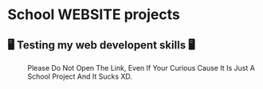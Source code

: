 <h1> School WEBSITE projects</h1>
<h2> 🖥️ Testing my web developent skills 🖥️ </h2>
<dd> Please Do Not Open The Link, Even If Your Curious Cause It Is Just A School Project And It Sucks XD.</dd>

